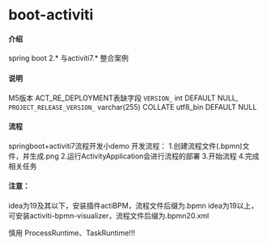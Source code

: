 # boot-activiti

#### 介绍
spring boot 2.* 与activiti7.* 整合案例

#### 说明
M5版本 ACT_RE_DEPLOYMENT表缺字段
`VERSION_` int DEFAULT NULL,
`PROJECT_RELEASE_VERSION_` varchar(255) COLLATE utf8_bin DEFAULT NULL

#### 流程
springboot+activiti7流程开发小demo
开发流程：
1.创建流程文件(.bpmn)文件，并生成.png
2.运行ActivityApplication会进行流程的部署
3.开始流程
4.完成相关任务

#### 注意：
idea为19及其以下，安装插件actiBPM，流程文件后缀为.bpmn
idea为19以上，可安装activiti-bpmn-visualizer，流程文件后缀为.bpmn20.xml

慎用 ProcessRuntime、TaskRuntime!!!
